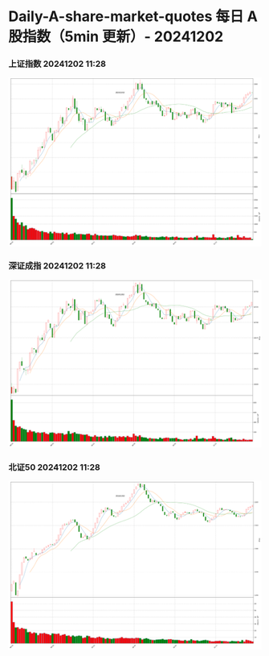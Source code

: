 
# Daily-A-share-market-quotes 每日 A 股指数（5min 更新）- 20241202

### 上证指数 20241202 11:28
![](./fig/2024/12/20241202-sh000001.png)

### 深证成指 20241202 11:28
![](./fig/2024/12/20241202-sz399001.png)

### 北证50 20241202 11:28
![](./fig/2024/12/20241202-bj899050.png)
